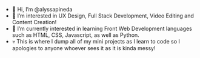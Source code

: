 - 👋 Hi, I’m @alyssapineda
- 👀 I’m interested in UX Design, Full Stack Development, Video Editing and Content Creation!
- 🌱 I’m currently interested in learning Front Web Development languages such as HTML, CSS, Javascript, as well as Python.
- 💀 This is where I dump all of my mini projects as I learn to code so I apologies to anyone whoever sees it as it is kinda messy!
<!---
alyssapineda/alyssapineda is a ✨ special ✨ repository because its `README.md` (this file) appears on your GitHub profile.
You can click the Preview link to take a look at your changes.
--->
